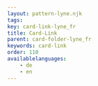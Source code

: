 ```yaml
---
layout: pattern-lyne.njk
tags: 
key: card-link-lyne_fr
title: Card-Link
parent: card-folder-lyne_fr
keywords: card-link
order: 110
availablelanguages: 
    - de
    - en
---
```

